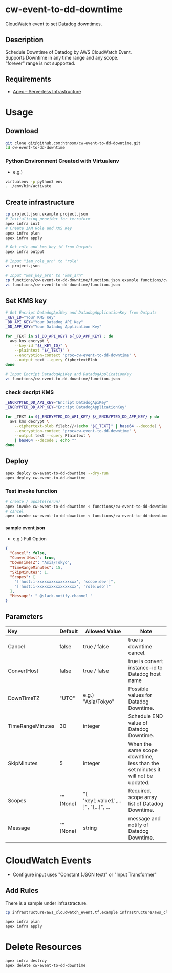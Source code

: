 # cw-event-to-dd-downtime
CloudWatch event to set Datadog downtimes.

## Description

Schedule Downtime of Datadog by AWS CloudWatch Event.  
Supports Downtime in any time range and any scope.  
"forever" range is not supported.  

## Requirements

- [Apex – Serverless Infrastructure](http://apex.run/)

# Usage

## Download

```bash
git clone git@github.com:htnosm/cw-event-to-dd-downtime.git
cd cw-event-to-dd-downtime
```

### Python Environment Created with Virtualenv

- e.g.)

```bash
virtualenv -p python3 env
. ./env/bin/activate
```

## Create infrastructure

```bash
cp project.json.example project.json
# Initializing provider for terraform
apex infra init
# Create IAM Role and KMS Key
apex infra plan
apex infra apply
```

```bash
# Get role and kms_key_id from Outputs
apex infra output

# Input "iam_role_arn" to "role"
vi project.json

# Input "kms_key_arn" to "kms_arn"
cp functions/cw-event-to-dd-downtime/function.json.example functions/cw-event-to-dd-downtime/function.json
vi functions/cw-event-to-dd-downtime/function.json
```

## Set KMS key

```bash
# Get Encript DatadogApiKey and DatadogApplicationKey from Outputs
_KEY_ID="Your KMS Key"
_DD_API_KEY="Your Datadog API Key"
_DD_APP_KEY="Your Datadog Application Key"

for _TEXT in ${_DD_API_KEY} ${_DD_APP_KEY} ; do
  aws kms encrypt \
    --key-id "${_KEY_ID}" \
    --plaintext "${_TEXT}" \
    --encryption-context "proc=cw-event-to-dd-downtime" \
    --output text --query CiphertextBlob
done

# Input Encript DatadogApiKey and DatadogApplicationKey
vi functions/cw-event-to-dd-downtime/function.json
```

### check decript KMS

```bash
_ENCRYPTED_DD_API_KEY="Encript DatadogApiKey"
_ENCRYPTED_DD_APP_KEY="Encript DatadogApplicationKey"

for _TEXT in ${_ENCRYPTED_DD_API_KEY} ${_ENCRYPTED_DD_APP_KEY} ; do
  aws kms decrypt \
    --ciphertext-blob fileb://<(echo "${_TEXT}" | base64 --decode) \
    --encryption-context "proc=cw-event-to-dd-downtime" \
    --output text --query Plaintext \
    | base64 --decode ; echo ""
done
```

## Deploy

```bash
apex deploy cw-event-to-dd-downtime --dry-run
apex deploy cw-event-to-dd-downtime
```

### Test invoke function

```bash
# create / update(rerun)
apex invoke cw-event-to-dd-downtime < functions/cw-event-to-dd-downtime/event.json -L
# cancel
apex invoke cw-event-to-dd-downtime < functions/cw-event-to-dd-downtime/event_cancel.json -L
```

#### sample event json

- e.g.) Full Option

```json
{
  "Cancel": false,
  "ConvertHost": true,
  "DownTimeTZ": "Asia/Tokyo",
  "TimeRangeMinutes": 15,
  "SkipMinutes": 1,
  "Scopes": [
    "['host:i-xxxxxxxxxxxxxxxxx', 'scope:dev']",
    "['host:i-xxxxxxxxxxxxxxxxx', 'role:web']"
  ],
  "Message": " @slack-notify-channel "
}
```

## Parameters

| Key | Default | Allowed Value | Note |
| :--- | --- | --- | --- |
| Cancel | false | true / false | true is downtime cancel. |
| ConvertHost | false | true / false | true is convert instance-id to Datadog host name |
| DownTimeTZ | "UTC" | e.g.) "Asia/Tokyo" | Possible values for Datadog Downtime. |
| TimeRangeMinutes | 30 | integer | Schedule END value of Datadog Downtime. |
| SkipMinutes | 5 | integer | When the same scope downtime, less than the set minutes it will not be updated. |
| Scopes | ""(None) | "[ 'key1:value1',... ]", "[...]", ... | Required, scope array list of Datadog Downtime. |
| Message | ""(None) | string | message and notify of Datadog Downtime. |

# CloudWatch Events

- Configure input uses "Constant (JSON text)" or "Input Transformer"

## Add Rules

There is a sample under infrastracture.

```bash
cp infrastructure/aws_cloudwatch_event.tf.example infrastructure/aws_cloudwatch_event.tf

apex infra plan
apex infra apply
```

# Delete Resources

```bash
apex infra destroy
apex delete cw-event-to-dd-downtime
```
